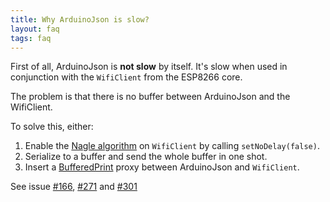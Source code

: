 ```yaml
---
title: Why ArduinoJson is slow?
layout: faq
tags: faq
---
```


First of all, ArduinoJson is **not slow** by itself. It's slow when used in conjunction with the `WifiClient` from the ESP8266 core.

The problem is that there is no buffer between ArduinoJson and the WifiClient.

To solve this, either:

1. Enable the [Nagle algorithm](https://en.wikipedia.org/wiki/Nagle%27s_algorithm) on `WifiClient` by calling `setNoDelay(false)`.
2. Serialize to a buffer and send the whole buffer in one shot.
3. Insert a [BufferedPrint](https://github.com/bblanchon/ArduinoJson/wiki/Bag%20of%20Tricks#buffered-output) proxy between ArduinoJson and `WifiClient`.

See issue [#166](https://github.com/bblanchon/ArduinoJson/issues/166), [#271](https://github.com/bblanchon/ArduinoJson/issues/271) and [#301](https://github.com/bblanchon/ArduinoJson/issues/301)
